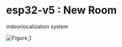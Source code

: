 # esp32-v5 : New Room
indoorlocalization system

![Figure_1](https://github.com/user-attachments/assets/e3930069-bd74-4271-abbb-cf8a52917347)
